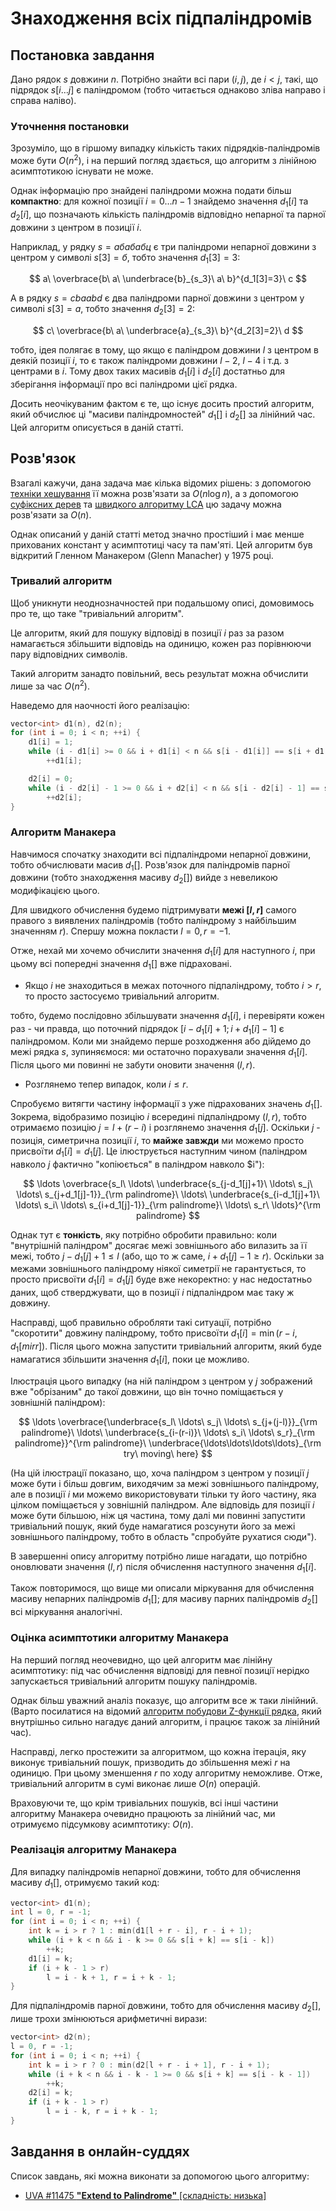 # Знаходження всіх підпаліндромів

## Постановка завдання

Дано рядок $s$ довжини $n$. Потрібно знайти всі пари $(i,j)$, де $i<j$, такі, що підрядок $s[i \ldots j]$ є паліндромом (тобто читається однаково зліва направо і справа наліво).

### Уточнення постановки

Зрозуміло, що в гіршому випадку кількість таких підрядків-паліндромів може бути $O(n^2)$, і на перший погляд здається, що алгоритм з лінійною асимптотикою існувати не може.

Однак інформацію про знайдені паліндроми можна подати більш **компактно**: для кожної позиції $i=0 \ldots n-1$ знайдемо значення $d_1[i]$ та $d_2[i]$, що позначають кількість паліндромів відповідно непарної та парної довжини з центром в позиції $i$.

Наприклад, у рядку $s = абабабц$ є три паліндроми непарної довжини з центром у символі $s[3]=б$, тобто значення $d_1[3]=3$:

$$
a\ \overbrace{b\ a\ \underbrace{b}_{s_3}\ a\ b}^{d_1[3]=3}\ c
$$

А в рядку $s = cbaabd$ є два паліндроми парної довжини з центром у символі $s[3]=a$, тобто значення $d_2[3]=2$:

$$
c\ \overbrace{b\ a\ \underbrace{a}_{s_3}\ b}^{d_2[3]=2}\ d
$$

тобто, ідея полягає в тому, що якщо є паліндром довжини $l$ з центром в деякій позиції $i$, то є також паліндроми довжини $l-2$, $l-4$ і т.д. з центрами в $i$. Тому двох таких масивів $d_1[i]$ і $d_2[i]$ достатньо для зберігання інформації про всі паліндроми цієї рядка.

Досить неочікуваним фактом є те, що існує досить простий алгоритм, який обчислює ці "масиви паліндромностей" $d_1[]$ і $d_2[]$ за лінійний час. Цей алгоритм описується в даній статті.

## Розв'язок

Взагалі кажучи, дана задача має кілька відомих рішень: з допомогою [техніки хешування](string_hashes) її можна розв'язати за $O(n \log n)$, а з допомогою [суфіксних дерев](ukkonen) та [швидкого алгоритму LCA](lca_linear) цю задачу можна розв'язати за $O(n)$.

Однак описаний у даній статті метод значно простіший і має менше прихованих констант у асимптотиці часу та пам'яті. Цей алгоритм був відкритий Гленном Манакером (Glenn Manacher) у 1975 році.

### Тривалий алгоритм

Щоб уникнути неоднозначностей при подальшому описі, домовимось про те, що таке "тривіальний алгоритм".

Це алгоритм, який для пошуку відповіді в позиції $i$ раз за разом намагається збільшити відповідь на одиницю, кожен раз порівнюючи пару відповідних символів.

Такий алгоритм занадто повільний, весь результат можна обчислити лише за час $O(n^2)$.

Наведемо для наочності його реалізацію:

<!--- TODO: specify code snippet id -->
``` cpp
vector<int> d1(n), d2(n);
for (int i = 0; i < n; ++i) {
    d1[i] = 1;
    while (i - d1[i] >= 0 && i + d1[i] < n && s[i - d1[i]] == s[i + d1[i]])
        ++d1[i];

    d2[i] = 0;
    while (i - d2[i] - 1 >= 0 && i + d2[i] < n && s[i - d2[i] - 1] == s[i + d2[i]])
        ++d2[i];
}
```

### Алгоритм Манакера

Навчимося спочатку знаходити всі підпаліндроми непарної довжини, тобто обчислювати масив $d_1[]$. Розв'язок для паліндромів парної довжини (тобто знаходження масиву $d_2[]$) вийде з невеликою модифікацією цього.

Для швидкого обчислення будемо підтримувати **межі $[l,r]$** самого правого з виявлених паліндромів (тобто паліндрому з найбільшим значенням $r$). Спершу можна покласти $l=0, r=-1$.

Отже, нехай ми хочемо обчислити значення $d_{1}[i]$ для наступного $i$, при цьому всі попередні значення $d_{1}[]$ вже підраховані.

* Якщо $i$ не знаходиться в межах поточного підпаліндрому, тобто $i > r$, то просто застосуємо тривіальний алгоритм.

тобто, будемо послідовно збільшувати значення $d_1[i]$, і перевіряти кожен раз - чи правда, що поточний підрядок $[i-d_1[i]+1; i+d_1[i]-1]$ є паліндромом. Коли ми знайдемо перше розходження або дійдемо до межі рядка $s$, зупиняємося: ми остаточно порахували значення $d_1[i]$. Після цього ми повинні не забути оновити значення $(l,r)$.

* Розглянемо тепер випадок, коли $i \leq r$.

Спробуємо витягти частину інформації з уже підрахованих значень $d_1[]$. Зокрема, відобразимо позицію $i$ всередині підпаліндрому $(l,r)$, тобто отримаємо позицію $j = l + (r - i)$ і розглянемо значення $d_1[j]$. Оскільки $j$ - позиція, симетрична позиції $i$, то **майже завжди** ми можемо просто присвоїти $d_1[i] = d_1[j]$. Це ілюструється наступним чином (паліндром навколо $j$ фактично "копіюється" в паліндром навколо $i"):

$$
\ldots \overbrace{s_l\ \ldots\ \underbrace{s_{j-d_1[j]+1}\ \ldots\ s_j\ \ldots\ s_{j+d_1[j]-1}}_{\rm palindrome}\ \ldots\ \underbrace{s_{i-d_1[j]+1}\ \ldots\ s_i\ \ldots\ s_{i+d_1[j]-1}}_{\rm palindrome}\ \ldots\ s_r\ \ldots}^{\rm palindrome}
$$

Однак тут є **тонкість**, яку потрібно обробити правильно: коли "внутрішній паліндром" досягає межі зовнішнього або вилазить за її межі, тобто $j-d_1[j]+1 \le l$ (або, що то ж саме, $i+d_1[j]-1 \ge r$). Оскільки за межами зовнішнього паліндрому ніякої симетрії не гарантується, то просто присвоїти $d_1[i] = d_1[j]$ буде вже некоректно: у нас недостатньо даних, щоб стверджувати, що в позиції $i$ підпаліндром має таку ж довжину.

Насправді, щоб правильно обробляти такі ситуації, потрібно "скоротити" довжину паліндрому, тобто присвоїти $d_1[i] = \min(r - i, d_1[mirr])$. Після цього можна запустити тривіальний алгоритм, який буде намагатися збільшити значення $d_1[i]$, поки це можливо.

Ілюстрація цього випадку (на ній паліндром з центром у $j$ зображений вже "обрізаним" до такої довжини, що він точно поміщається у зовнішній паліндром):

$$
\ldots \overbrace{\underbrace{s_l\ \ldots\ s_j\ \ldots\ s_{j+(j-l)}}_{\rm palindrome}\ \ldots\ \underbrace{s_{i-(r-i)}\ \ldots\ s_i\ \ldots\ s_r}_{\rm palindrome}}^{\rm palindrome}\ \underbrace{\ldots\ldots\ldots\ldots}_{\rm try\ moving\ here}
$$

(На цій ілюстрації показано, що, хоча паліндром з центром у позиції $j$ може бути і більш довгим, виходячим за межі зовнішнього паліндрому, але в позиції $i$ ми можемо використовувати тільки ту його частину, яка цілком поміщається у зовнішній паліндром. Але відповідь для позиції $i$ може бути більшою, ніж ця частина, тому далі ми повинні запустити тривіальний пошук, який буде намагатися розсунути його за межі зовнішнього паліндрому, тобто в область "спробуйте рухатися сюди").

В завершенні опису алгоритму потрібно лише нагадати, що потрібно оновлювати значення $(l,r)$ після обчислення наступного значення $d_1[i]$.

Також повторимося, що вище ми описали міркування для обчислення масиву непарних паліндромів $d_1[]$; для масиву парних паліндромів $d_2[]$ всі міркування аналогічні.

### Оцінка асимптотики алгоритму Манакера

На перший погляд неочевидно, що цей алгоритм має лінійну асимптотику: під час обчислення відповіді для певної позиції нерідко запускається тривіальний алгоритм пошуку паліндромів.

Однак більш уважний аналіз показує, що алгоритм все ж таки лінійний. (Варто посилатися на відомий [алгоритм побудови Z-функції рядка](z_function), який внутрішньо сильно нагадує даний алгоритм, і працює також за лінійний час).

Насправді, легко простежити за алгоритмом, що кожна ітерація, яку виконує тривіальний пошук, призводить до збільшення межі $r$ на одиницю. При цьому зменшення $r$ по ходу алгоритму неможливе. Отже, тривіальний алгоритм в сумі виконає лише $O(n)$ операцій.

Враховуючи те, що крім тривіальних пошуків, всі інші частини алгоритму Манакера очевидно працюють за лінійний час, ми отримуємо підсумкову асимптотику: $O(n)$.

### Реалізація алгоритму Манакера

Для випадку паліндромів непарної довжини, тобто для обчислення масиву $d_1[]$, отримуємо такий код:

<!--- TODO: specify code snippet id -->
``` cpp
vector<int> d1(n);
int l = 0, r = -1;
for (int i = 0; i < n; ++i) {
    int k = i > r ? 1 : min(d1[l + r - i], r - i + 1);
    while (i + k < n && i - k >= 0 && s[i + k] == s[i - k])
        ++k;
    d1[i] = k;
    if (i + k - 1 > r)
        l = i - k + 1, r = i + k - 1;
}
```

Для підпаліндромів парної довжини, тобто для обчислення масиву $d_2[]$, лише трохи змінюються арифметичні вирази:

<!--- TODO: specify code snippet id -->
``` cpp
vector<int> d2(n);
l = 0, r = -1;
for (int i = 0; i < n; ++i) {
    int k = i > r ? 0 : min(d2[l + r - i + 1], r - i + 1);
    while (i + k < n && i - k - 1 >= 0 && s[i + k] == s[i - k - 1])
        ++k;
    d2[i] = k;
    if (i + k - 1 > r)
        l = i - k, r = i + k - 1;
}
```

## Завдання в онлайн-суддях

Список завдань, які можна виконати за допомогою цього алгоритму:

* [UVA #11475 **"Extend to Palindrome"** [складність: низька]](http://uva.onlinejudge.org/index.php?option=com_onlinejudge&Itemid=8&page=show_problem&problem=2470)